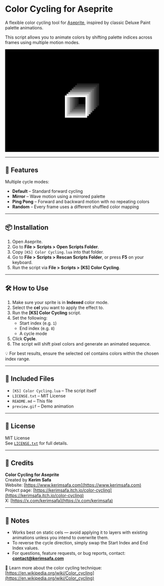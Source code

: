 # Color Cycling for Aseprite

A flexible color cycling tool for [Aseprite](https://www.aseprite.org/), inspired by classic Deluxe Paint palette animations.

This script allows you to animate colors by shifting palette indices across frames using multiple motion modes. 

![Color Cycling Preview](preview.gif)

---

## 🚀 Features

Multiple cycle modes:
  - **Default** – Standard forward cycling  
  - **Mirror** – Wave motion using a mirrored palette  
  - **Ping Pong** – Forward and backward motion with no repeating colors  
  - **Random** – Every frame uses a different shuffled color mapping

---

## 📦 Installation

1. Open Aseprite.
2. Go to **File > Scripts > Open Scripts Folder**.
3. Copy `[KS] Color Cycling.lua` into that folder.
4. Go to **File > Scripts > Rescan Scripts Folder**, or press **F5** on your keyboard.
5. Run the script via **File > Scripts > [KS] Color Cycling**.

---

## 🛠️ How to Use

1. Make sure your sprite is in **Indexed** color mode.
2. Select the **cel** you want to apply the effect to.
3. Run the **[KS] Color Cycling** script.
4. Set the following:
   - Start index (e.g. `1`)
   - End index (e.g. `8`)
   - A cycle mode
5. Click **Cycle**.
6. The script will shift pixel colors and generate an animated sequence.

💡 For best results, ensure the selected cel contains colors within the chosen index range.

---

## 📁 Included Files

- `[KS] Color Cycling.lua` – The script itself  
- `LICENSE.txt` – MIT License  
- `README.md` – This file  
- `preview.gif` – Demo animation

---

## 📜 License

MIT License  
See [`LICENSE.txt`](LICENSE.txt) for full details.

---

## 👤 Credits

**Color Cycling for Aseprite**  
Created by **Kerim Safa**  
Website: [https://www.kerimsafa.com](https://www.kerimsafa.com)  
Project page: [https://kerimsafa.itch.io/color-cycling](https://kerimsafa.itch.io/color-cycling)  
X: [https://x.com/kerimsafa](https://x.com/kerimsafa)


---

## 📝 Notes

- Works best on static cels — avoid applying it to layers with existing animations unless you intend to overwrite them.
- To reverse the cycle direction, simply swap the Start Index and End Index values.
- For questions, feature requests, or bug reports, contact: **contact@kerimsafa.com**

🔗 Learn more about the color cycling technique: [https://en.wikipedia.org/wiki/Color_cycling](https://en.wikipedia.org/wiki/Color_cycling)
